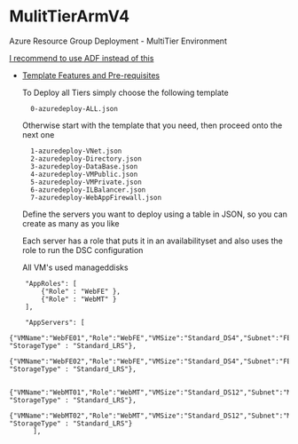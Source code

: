 
# MulitTierArmV4
Azure Resource Group Deployment - MultiTier Environment

[I recommend to use ADF instead of this](https://github.com/brwilkinson/ADF)

- [Template Features and Pre-requisites](./MultiTierARMv4/ReadMe-DeploymentFeatures.md "MultiTierArmV4 Deployment Features")

	To Deploy all Tiers simply choose the following template
		
		0-azuredeploy-ALL.json
		
	Otherwise start with the template that you need, then proceed onto the next one
	
		1-azuredeploy-VNet.json
		2-azuredeploy-Directory.json
		3-azuredeploy-DataBase.json
		4-azuredeploy-VMPublic.json
		5-azuredeploy-VMPrivate.json
		6-azuredeploy-ILBalancer.json
		7-azuredeploy-WebAppFirewall.json

	Define the servers you want to deploy using a table in JSON, so you can create as many as you like
	
	Each server has a role that puts it in an availabilityset and also uses the role to run the DSC configuration
	
	All VM's used manageddisks
```
    "AppRoles": [
        {"Role" : "WebFE" },
        {"Role" : "WebMT" }
    ],

    "AppServers": [
            {"VMName":"WebFE01","Role":"WebFE","VMSize":"Standard_DS4","Subnet":"FE", "StorageType" : "Standard_LRS"},
            {"VMName":"WebFE02","Role":"WebFE","VMSize":"Standard_DS4","Subnet":"FE", "StorageType" : "Standard_LRS"},
            
            {"VMName":"WebMT01","Role":"WebMT","VMSize":"Standard_DS12","Subnet":"MT", "StorageType" : "Standard_LRS"},
            {"VMName":"WebMT02","Role":"WebMT","VMSize":"Standard_DS12","Subnet":"MT", "StorageType" : "Standard_LRS"}
      ],
```
